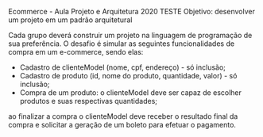 Ecommerce - Aula Projeto e Arquitetura 2020
TESTE Objetivo: desenvolver um projeto em um padrão arquitetural

Cada grupo deverá construir um projeto na linguagem de programação de sua preferência. 
O desafio é simular as seguintes funcionalidades de compra em um e-commerce, sendo elas: 

 - Cadastro de clienteModel (nome, cpf, endereço) - só inclusão; 
 - Cadastro de produto (id, nome do produto, quantidade, valor) - só inclusão; 
 - Compra de um produto: o clienteModel deve ser capaz de escolher produtos e suas respectivas quantidades; 
 
 ao finalizar a compra o clienteModel deve receber o resultado final da compra e solicitar a geração de um boleto para efetuar o pagamento.